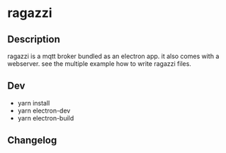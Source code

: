 # ragazzi

## Description

ragazzi is a mqtt broker bundled as an electron app. it also comes with a webserver. see the multiple example how to write ragazzi files.

## Dev

- yarn install
- yarn electron-dev
- yarn electron-build

## Changelog
